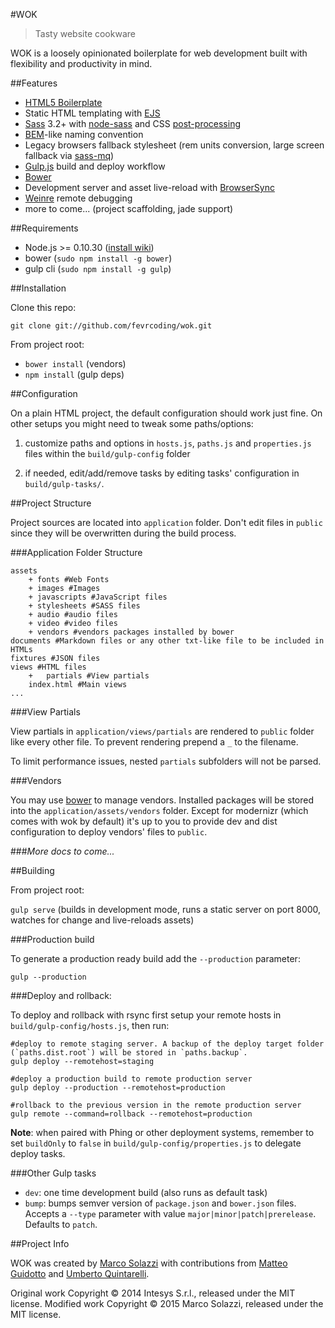 #WOK

> Tasty website cookware

WOK is a loosely opinionated boilerplate for web development built with flexibility and productivity in mind.

##Features

* [HTML5 Boilerplate](http://html5boilerplate.com/)
* Static HTML templating with [EJS](https://github.com/mde/ejs)
* [Sass](http://sass-lang.com/) 3.2+ with [node-sass](https://github.com/sass/node-sass) and CSS [post-processing](https://github.com/postcss/postcss)
* [BEM](http://blog.kaelig.fr/post/48196348743/fifty-shades-of-bem)-like naming convention
* Legacy browsers fallback stylesheet (rem units conversion, large screen fallback via [sass-mq](https://github.com/sass-mq/sass-mq#responsive-mode-off))
* [Gulp.js](http://gulpjs.com/) build and deploy workflow
* [Bower](http://bower.io/)
* Development server and asset live-reload with [BrowserSync](http://www.browsersync.io/)
* [Weinre](http://people.apache.org/~pmuellr/weinre/) remote debugging
* more to come... (project scaffolding, jade support)


##Requirements

* Node.js >= 0.10.30 ([install wiki](https://github.com/joyent/node/wiki/Installing-Node.js-via-package-manager))
* bower (`sudo npm install -g bower`)
* gulp cli (`sudo npm install -g gulp`)

##Installation

Clone this repo:

    git clone git://github.com/fevrcoding/wok.git

From project root:

* `bower install` (vendors)
* `npm install` (gulp deps)

##Configuration

On a plain HTML project, the default configuration should work just fine. On other setups you might need to tweak some paths/options:


1. customize paths and options in `hosts.js`, `paths.js` and `properties.js` files within the `build/gulp-config` folder

1. if needed, edit/add/remove tasks by editing tasks' configuration in `build/gulp-tasks/`.

##Project Structure

Project sources are located into `application` folder. Don't edit files in `public` since they will be overwritten during the build process.

###Application Folder Structure

    assets
        + fonts #Web Fonts
        + images #Images
        + javascripts #JavaScript files
        + stylesheets #SASS files
        + audio #audio files
        + video #video files
        + vendors #vendors packages installed by bower
    documents #Markdown files or any other txt-like file to be included in HTMLs
    fixtures #JSON files
    views #HTML files
        +   partials #View partials
        index.html #Main views
    ...

###View Partials

View partials in `application/views/partials` are rendered to `public` folder like every other file. To prevent rendering prepend a `_` to the filename.

To limit performance issues, nested `partials` subfolders will not be parsed.

###Vendors

You may use [bower](http://bower.io/) to manage vendors. Installed packages will be stored into the `application/assets/vendors` folder. Except for modernizr (which comes with wok by default) it's up to you to provide dev and dist configuration to deploy vendors' files to `public`.

###*More docs to come...*

##Building

From project root:

`gulp serve` (builds in development mode,  runs a static server on port 8000, watches for change and live-reloads assets)

###Production build

To generate a production ready build add the `--production` parameter:


    gulp --production
    

###Deploy and rollback:

To deploy and rollback with rsync first setup your remote hosts in `build/gulp-config/hosts.js`, then run:
 
    #deploy to remote staging server. A backup of the deploy target folder (`paths.dist.root`) will be stored in `paths.backup`.
    gulp deploy --remotehost=staging
    
    #deploy a production build to remote production server
    gulp deploy --production --remotehost=production
    
    #rollback to the previous version in the remote production server
    gulp remote --command=rollback --remotehost=production

**Note**: when paired with Phing or other deployment systems, remember to set `buildOnly` to `false` in `build/gulp-config/properties.js` to delegate deploy tasks.

###Other Gulp tasks

* `dev`: one time development build (also runs as default task)
* `bump`: bumps semver version of `package.json` and `bower.json` files. Accepts a `--type` parameter with value `major|minor|patch|prerelease`. Defaults to `patch`. 

##Project Info

WOK was created by [Marco Solazzi](https://github.com/dwightjack) with contributions from [Matteo Guidotto](https://github.com/mguidotto) and [Umberto Quintarelli](ttps://github.com/quincia).

Original work Copyright © 2014 Intesys S.r.l., released under the MIT license.
Modified work Copyright © 2015 Marco Solazzi, released under the MIT license.
